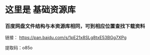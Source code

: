 # 这里是 基础资源库



### 百度网盘文件结构与本资源库相同，可到相应位置查找下载资料


链接：
https://pan.baidu.com/s/1pE21x8SLg8txE53BGg7XPg 

提取码：o85o 

